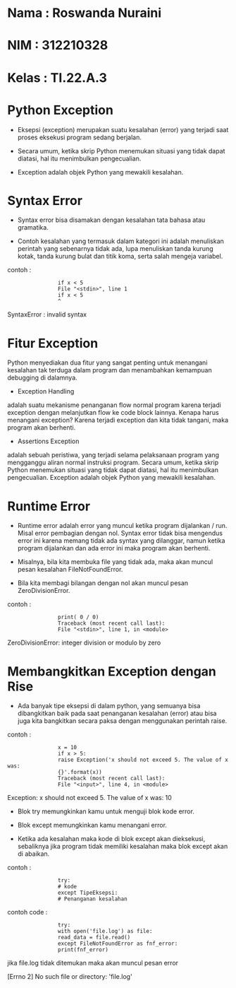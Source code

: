 # Nama : Roswanda Nuraini

# NIM : 312210328

# Kelas : TI.22.A.3

# Python Exception

- Eksepsi (exception) merupakan suatu kesalahan (error) yang terjadi saat proses eksekusi program sedang berjalan.

- Secara umum, ketika skrip Python menemukan situasi yang tidak dapat diatasi, hal itu menimbulkan pengecualian.

- Exception adalah objek Python yang mewakili kesalahan.

# Syntax Error

- Syntax error bisa disamakan dengan kesalahan tata bahasa atau gramatika.

- Contoh kesalahan yang termasuk dalam kategori ini adalah menuliskan perintah yang sebenarnya tidak ada, lupa menuliskan tanda kurung kotak, tanda kurung bulat dan titik koma, serta salah mengeja variabel.

contoh :

                    if x < 5
                    File "<stdin>", line 1
                    if x < 5
                    ^

SyntaxError : invalid syntax

# Fitur Exception

Python menyediakan dua fitur yang sangat penting untuk menangani kesalahan tak terduga dalam program dan menambahkan kemampuan debugging di dalamnya.

- Exception Handling

adalah suatu mekanisme penanganan flow normal program karena terjadi exception dengan melanjutkan flow ke code block lainnya. Kenapa harus menangani exception? Karena terjadi exception dan kita tidak tangani, maka program akan berhenti.

- Assertions Exception

adalah sebuah peristiwa, yang terjadi selama pelaksanaan program yang mengganggu aliran normal instruksi program. Secara umum, ketika skrip Python menemukan situasi yang tidak dapat diatasi, hal itu menimbulkan pengecualian. Exception adalah objek Python yang mewakili kesalahan.

# Runtime Error

- Runtime error adalah error yang muncul ketika program dijalankan / run. Misal error pembagian dengan nol. Syntax error tidak bisa mengendus error ini karena memang tidak ada syntax yang dilanggar, namun ketika program dijalankan dan ada error ini maka program akan berhenti.

- Misalnya, bila kita membuka file yang tidak ada, maka akan muncul pesan kesalahan FileNotFoundError.

- Bila kita membagi bilangan dengan nol akan muncul pesan ZeroDivisionError.

contoh :

                    print( 0 / 0)
                    Traceback (most recent call last):
                    File "<stdin>", line 1, in <module>

ZeroDivisionError: integer division or modulo by zero

# Membangkitkan Exception dengan Rise

- Ada banyak tipe eksepsi di dalam python, yang semuanya bisa dibangkitkan baik pada saat penanganan kesalahan (error) atau bisa juga kita bangkitkan secara paksa dengan menggunakan perintah raise.

contoh :

                    x = 10
                    if x > 5:
                    raise Exception('x should not exceed 5. The value of x was:
                    {}'.format(x))
                    Traceback (most recent call last):
                    File "<input>", line 4, in <module>
                    
Exception: x should not exceed 5. The value of x was: 10

- Blok try memungkinkan kamu untuk menguji blok kode error.

- Blok except memungkinkan kamu menangani error.

- Ketika ada kesalahan maka kode di blok except akan dieksekusi, sebaliknya jika program tidak memiliki kesalahan maka blok except akan di abaikan.

contoh :

                    try:
                    # kode
                    except TipeEksepsi:
                    # Penanganan kesalahan

contoh code :

                    try:
                    with open('file.log') as file:
                    read_data = file.read()
                    except FileNotFoundError as fnf_error:
                    print(fnf_error)
                    
jika file.log tidak ditemukan maka akan muncul pesan error

[Errno 2] No such file or directory: 'file.log'


